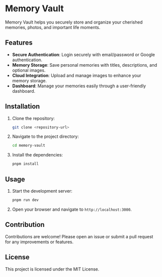 # Memory Vault

Memory Vault helps you securely store and organize your cherished memories, photos, and important life moments.

## Features
- **Secure Authentication**: Login securely with email/password or Google authentication.
- **Memory Storage**: Save personal memories with titles, descriptions, and optional images.
- **Cloud Integration**: Upload and manage images to enhance your memory storage.
- **Dashboard**: Manage your memories easily through a user-friendly dashboard.

## Installation
1. Clone the repository:
   ```bash
   git clone <repository-url>
   ```
2. Navigate to the project directory:
   ```bash
   cd memory-vault
   ```
3. Install the dependencies:
   ```bash
   pnpm install
   ```

## Usage
1. Start the development server:
   ```bash
   pnpm run dev
   ```
2. Open your browser and navigate to `http://localhost:3000`.

## Contribution
Contributions are welcome! Please open an issue or submit a pull request for any improvements or features.

## License
This project is licensed under the MIT License.
